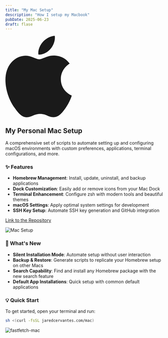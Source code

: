 ```yaml
---
title: "My Mac Setup"
description: "How I setup my Macbook"
pubDate: 2025-06-23
draft: flase
---
```


<svg xmlns="http://www.w3.org/2000/svg" xml:space="preserve" width="209" height="256" viewBox="0 0 814 1000"><path fill="currentColor" d="M788.1 340.9c-5.8 4.5-108.2 62.2-108.2 190.5 0 148.4 130.3 200.9 134.2 202.2-.6 3.2-20.7 71.9-68.7 141.9-42.8 61.6-87.5 123.1-155.5 123.1s-85.5-39.5-164-39.5c-76.5 0-103.7 40.8-165.9 40.8s-105.6-57-155.5-127C46.7 790.7 0 663 0 541.8c0-194.4 126.4-297.5 250.8-297.5 66.1 0 121.2 43.4 162.7 43.4 39.5 0 101.1-46 176.3-46 28.5 0 130.9 2.6 198.3 99.2zm-234-181.5c31.1-36.9 53.1-88.1 53.1-139.3 0-7.1-.6-14.3-1.9-20.1-50.6 1.9-110.8 33.7-147.1 75.8-28.5 32.4-55.1 83.6-55.1 135.5 0 7.8 1.3 15.6 1.9 18.1 3.2.6 8.4 1.3 13.6 1.3 45.4 0 102.5-30.4 135.5-71.3z"/></svg>

## My Personal Mac Setup

A comprehensive set of scripts to automate setting up and configuring macOS environments with custom preferences, applications, terminal configurations, and more.

### ✨ Features

- **Homebrew Management**: Install, update, uninstall, and backup applications
- **Dock Customization**: Easily add or remove icons from your Mac Dock
- **Terminal Enhancement**: Configure zsh with modern tools and beautiful themes
- **macOS Settings**: Apply optimal system settings for development
- **SSH Key Setup**: Automate SSH key generation and GitHub integration

[Link to the Repository](https://github.com/Jaredy899/mac.git)

![Mac Setup](https://22yjaf7c2x.ufs.sh/f/avP9Ws4j0vyMZcAWdKuJrPdyjXtn982fkAIm46GK3LZcHNh7)

### 🎯 What's New

- **Silent Installation Mode**: Automate setup without user interaction
- **Backup & Restore**: Generate scripts to replicate your Homebrew setup on other Macs
- **Search Capability**: Find and install any Homebrew package with the new search feature
- **Default App Installations**: Quick setup with common default applications

### 💡 Quick Start

To get started, open your terminal and run:

```zsh
sh <(curl -fsSL jaredcervantes.com/mac)
```

![fastfetch-mac](https://22yjaf7c2x.ufs.sh/f/avP9Ws4j0vyMseoPBmY3meuklwVyXKRFOhpbnxdo9aWUtzMP)

